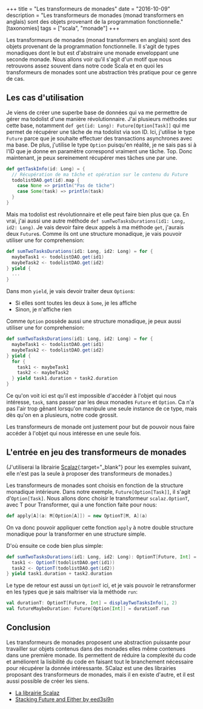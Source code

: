 +++
title = "Les transformeurs de monades"
date = "2016-10-09"
description = "Les transformeurs de monades (monad transformers en anglais) sont des objets provenant de la programmation fonctionnelle."
[taxonomies]
tags = ["scala", "monade"]
+++

Les transformeurs de monades (monad transformers en anglais) sont des objets provenant de la programmation fonctionnelle.
Il s'agit de types monadiques dont le but est d'abstraire une monade enveloppant une seconde monade.
Nous allons voir qu'il s'agit d'un motif que nous retrouvons assez souvent dans notre code Scala et en quoi les transformeurs de monades sont une abstraction très pratique pour ce genre de cas.


## Les cas d'utilisation

Je viens de créer une superbe base de données qui va me permettre de gérer ma todolist d'une manière révolutionnaire.
J'ai plusieurs méthodes sur cette base, notamment `def get(id: Long): Future[Option[Task]]` qui me permet de récupérer une tâche de ma todolist via son ID.
Ici, j'utilise le type `Future` parce que je souhaite effectuer des transactions asynchrones avec ma base.
De plus, j'utilise le type `Option` puisqu'en réalité, je ne sais pas si à l'ID que je donne en paramètre correspond vraiment une tâche.
Top.
Donc maintenant, je peux sereinement récupérer mes tâches une par une.
```scala
def getTaskInfo(id: Long) = {
  // Récupération de ma tâche et opération sur le contenu du Future
  todolistDAO.get(id).map {
    case None => println("Pas de tâche")
    case Some(task) => println(task)
  }
}
```

Mais ma todolist est révolutionnaire et elle peut faire bien plus que ça.
En vrai, j'ai aussi une autre méthode `def sumTwoTasksDurations(id1: Long, id2: Long)`.
Je vais devoir faire deux appels à ma méthode `get`, j'aurais deux `Future`s.
Comme ils ont une structure monadique, je vais pouvoir utiliser une for comprehension:
```scala
def sumTwoTasksDurations(id1: Long, id2: Long) = for {
  maybeTask1 <- todolistDAO.get(id1)
  maybeTask2 <- todolistDAO.get(id2)
} yield {
  ...
}
```
Dans mon `yield`, je vais devoir traiter deux `Option`s:

 * Si elles sont toutes les deux à `Some`, je les affiche
 * Sinon, je n'affiche rien


Comme `Option` possède aussi une structure monadique, je peux aussi utiliser une for comprehension:
```scala
def sumTwoTasksDurations(id1: Long, id2: Long) = for {
  maybeTask1 <- todolistDAO.get(id1)
  maybeTask2 <- todolistDAO.get(id2)
} yield {
  for {
    task1 <- maybeTask1
    task2 <- maybeTask2
  } yield task1.duration + task2.duration
}
```

Ce qu'on voit ici est qu'il est impossible d'accéder à l'objet qui nous intéresse, `task`, sans passer par les deux monades `Future` et `Option`.
Ca n'a pas l'air trop gênant lorsqu'on manipule une seule instance de ce type, mais dès qu'on en a plusieurs, notre code grossit.

Les transformeurs de monade ont justement pour but de pouvoir nous faire accéder à l'objet qui nous intéresse en une seule fois.

## L'entrée en jeu des transformeurs de monades

(J'utiliserai la librairie [Scalaz](https://github.com/scalaz/scalaz){:target="_blank"} pour les exemples suivant, elle n'est pas la seule à proposer des transformeurs de monades.)

Les transformeurs de monades sont choisis en fonction de la structure monadique intérieure.
Dans notre exemple, `Future[Option[Task]]`, il s'agit d'`Option[Task]`.
Nous allons donc choisir le transformeur `scalaz.OptionT`, avec T pour Transformer, qui a une fonction faite pour nous:
```scala
def apply[A](a: M[Option[A]]) = new OptionT[M, A](a)
```
On va donc pouvoir appliquer cette fonction `apply` à notre double structure monadique pour la transformer en une structure simple.


D'où ensuite ce code bien plus simple:
```scala
def sumTwoTasksDurations(id1: Long, id2: Long): OptionT[Future, Int] = for {
  task1 <- OptionT(todolistDAO.get(id1))
  task2 <- OptionT(todolistDAO.get(id2))
} yield task1.duration + task2.duration
```

Le type de retour est aussi un `OptionT` ici, et je vais pouvoir le retransformer en les types que je sais maîtriser via la méthode `run`:
```scala
val durationT: OptionT[Future, Int] = displayTwoTasksInfo(1, 2)
val futureMaybeDuration: Future[Option[Int]] = durationT.run
```

## Conclusion

Les transformeurs de monades proposent une abstraction puissante pour travailler sur objets contenus dans des monades elles même contenues dans une première monade.
Ils permettent de réduire la complexité du code et améliorent la lisibilité du code en faisant tout le branchement nécessaire pour récupérer la donnée intéressante.
SCalaz est une des librairies proposant des transformeurs de monades, mais il en existe d'autre, et il est aussi possible de créer les siens.

* [La librairie Scalaz](https://github.com/scalaz/scalaz)
* [Stacking Future and Either by eed3si9n](http://eed3si9n.com/herding-cats/stacking-future-and-either.html)
